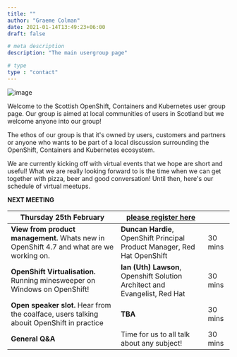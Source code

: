 ```yaml
---
title: ""
author: "Graeme Colman"
date: 2021-01-14T13:49:23+06:00
draft: false

# meta description
description: "The main usergroup page"

# type
type : "contact"
---
```



![image](/images/UGTartan.png)

Welcome to the Scottish OpenShift, Containers and Kubernetes user group page. Our group is aimed at local communities of users in Scotland but we welcome anyone into our group!

The ethos of our group is that it's owned by users, customers and partners or anyone who wants to be part of a local discussion surrounding the OpenShift, Containers and Kubernetes ecosystem. 

We are currently kicking off with virtual events that we hope are short and useful! What we are really looking forward to is the time when we can get together with pizza, beer and good conversation! Until then, here's our schedule of virtual meetups.

**NEXT MEETING**

| Thursday 25th February        |  [please register here](https://events.redhat.com/profile/form/index.cfm?PKformID=0x309682abcd)          |        |
| ------------- |---------------| ----------|
| **View from product management.** Whats new in OpenShift 4.7 and what are we working on.     | **Duncan Hardie**, OpenShift Principal Product Manager, Red Hat OpenShift  | 30 mins |
| **OpenShift Virtualisation.** Running minesweeper on Windows on OpenShift!       | **Ian (Uth) Lawson**, Openshift Solution Architect and Evangelist, Red Hat      |  30 mins  |
| **Open speaker slot.** Hear from the coalface, users talking abouit OpenShift in practice | **TBA**     |    30 mins |
| **General Q&A** | Time for us to all talk about any subject!      |    30 mins |
